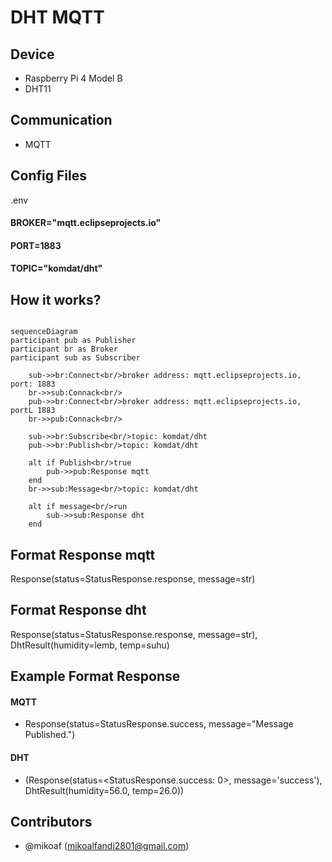 # DHT MQTT

## Device

- Raspberry Pi 4 Model B
- DHT11

## Communication

- MQTT

## Config Files

.env

#### BROKER="mqtt.eclipseprojects.io"

#### PORT=1883

#### TOPIC="komdat/dht"

## How it works?

```mermaid

sequenceDiagram
participant pub as Publisher
participant br as Broker
participant sub as Subscriber

    sub->>br:Connect<br/>broker address: mqtt.eclipseprojects.io, port: 1883
    br->>sub:Connack<br/>
    pub->>br:Connect<br/>broker address: mqtt.eclipseprojects.io, portL 1883
    br->>pub:Connack<br/>

    sub->>br:Subscribe<br/>topic: komdat/dht
    pub->>br:Publish<br/>topic: komdat/dht

    alt if Publish<br/>true
        pub->>pub:Response mqtt
    end
    br->>sub:Message<br/>topic: komdat/dht

    alt if message<br/>run
        sub->>sub:Response dht
    end
```

## Format Response mqtt

Response(status=StatusResponse.response, message=str)

## Format Response dht

Response(status=StatusResponse.response, message=str), DhtResult(humidity=lemb, temp=suhu)

## Example Format Response

#### MQTT

- Response(status=StatusResponse.success, message="Message Published.")

#### DHT

- (Response(status=<StatusResponse.success: 0>, message='success'), DhtResult(humidity=56.0, temp=26.0))

## Contributors

- @mikoaf (mikoalfandi2801@gmail.com)
